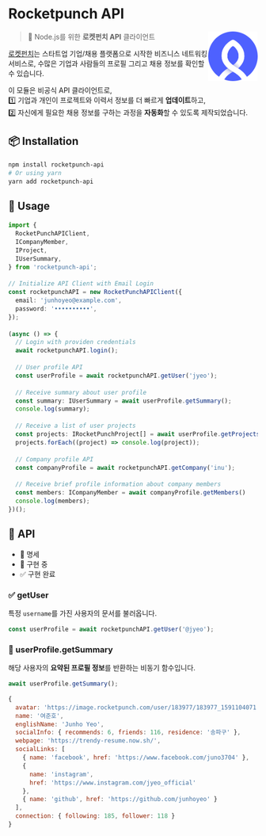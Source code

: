 # Rocketpunch API

[<img src="./docs/images/rocketpunch-logo.png" align="right" width="100">](https://www.rocketpunch.com/)

> 🚀 Node.js를 위한 **로켓펀치 API** 클라이언트

[로켓펀치](https://www.rocketpunch.com/)는 스타트업 기업/채용 플랫폼으로 시작한 비즈니스 네트워킹 서비스로, 수많은 기업과 사람들의 프로필 그리고 채용 정보를 확인할 수 있습니다.

이 모듈은 비공식 API 클라이언트로,<br />
1️⃣ 기업과 개인이 프로젝트와 이력서 정보를 더 빠르게 **업데이트**하고,<br />
2️⃣ 자신에게 필요한 채용 정보를 구하는 과정을 **자동화**할 수 있도록 제작되었습니다.

## 📦 Installation

```bash
npm install rocketpunch-api
# Or using yarn
yarn add rocketpunch-api
```

## 👊 Usage

```ts
import {
  RocketPunchAPIClient,
  ICompanyMember,
  IProject,
  IUserSummary,
} from 'rocketpunch-api';

// Initialize API Client with Email Login
const rocketpunchAPI = new RocketPunchAPIClient({
  email: 'junhoyeo@example.com',
  password: '••••••••••',
});

(async () => {
  // Login with providen credentials
  await rocketpunchAPI.login();

  // User profile API
  const userProfile = await rocketpunchAPI.getUser('jyeo');

  // Receive summary about user profile
  const summary: IUserSummary = await userProfile.getSummary();
  console.log(summary);

  // Receive a list of user projects
  const projects: IRocketPunchProject[] = await userProfile.getProjects()
  projects.forEach((project) => console.log(project));

  // Company profile API
  const companyProfile = await rocketpunchAPI.getCompany('inu');

  // Receive brief profile information about company members
  const members: ICompanyMember = await companyProfile.getMembers()
  console.log(members);
})();
```

## 📖 API

- 📃 명세
- 🚧 구현 중
- ✅ 구현 완료

### ✅ getUser
특정 `username`를 가진 사용자의 문서를 불러옵니다.

```ts
const userProfile = await rocketpunchAPI.getUser('@jyeo');
```

### 🚧 userProfile.getSummary
해당 사용자의 **요약된 프로필 정보**를 반환하는 비동기 함수입니다.

```ts
await userProfile.getSummary();
```

```js
{
  avatar: 'https://image.rocketpunch.com/user/183977/183977_1591104071.jpeg?s=200x200&t=cover',
  name: '여준호',
  englishName: 'Junho Yeo',
  socialInfo: { recommends: 6, friends: 116, residence: '송파구' },
  webpage: 'https://trendy-resume.now.sh/',
  socialLinks: [
    { name: 'facebook', href: 'https://www.facebook.com/juno3704' },
    {
      name: 'instagram',
      href: 'https://www.instagram.com/jyeo_official'
    },
    { name: 'github', href: 'https://github.com/junhoyeo' }
  ],
  connection: { following: 185, follower: 118 }
}
```
